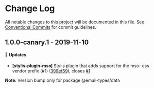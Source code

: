 # Change Log

All notable changes to this project will be documented in this file.
See [Conventional Commits](https://conventionalcommits.org) for commit guidelines.

## 1.0.0-canary.1 - 2019-11-10

#### 🚀 Updates

- **[stylis-plugin-mso]** Stylis plugin that adds support for the mso- css vendor prefix (#1) ([399ef59](https://github.com/email-types/email-types/tree/master/packages/data/commit/399ef59)), closes [#1](https://github.com/email-types/email-types/tree/master/packages/data/issues/1)

**Note:** Version bump only for package @email-types/data
